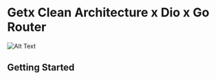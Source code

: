 # Getx Clean Architecture x Dio x Go Router

![Alt Text](https://i.ibb.co/MGy8zdb/2024-04-30-15-52-14.jpg)

## Getting Started

